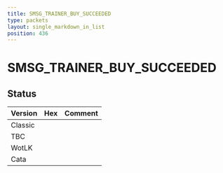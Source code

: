 ```yaml
---
title: SMSG_TRAINER_BUY_SUCCEEDED
type: packets
layout: single_markdown_in_list
position: 436
---
```


# SMSG_TRAINER_BUY_SUCCEEDED

## Status

Version | Hex | Comment
---------- | ---------- | ---------- 
Classic |  |  
TBC |  |  
WotLK |  |  
Cata |  |  
